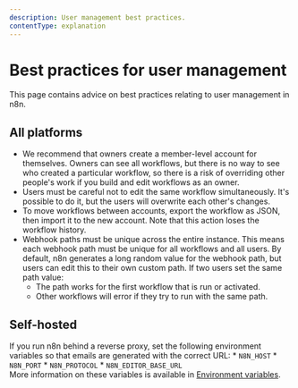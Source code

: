 ```yaml
---
description: User management best practices.
contentType: explanation
---
```


# Best practices for user management

This page contains advice on best practices relating to user management in n8n.

## All platforms

* We recommend that owners create a member-level account for themselves. Owners can see all workflows, but there is no way to see who created a particular workflow, so there is a risk of overriding other people's work if you build and edit workflows as an owner.
* Users must be careful not to edit the same workflow simultaneously. It's possible to do it, but the users will overwrite each other's changes.
* To move workflows between accounts, export the workflow as JSON, then import it to the new account. Note that this action loses the workflow history.
* Webhook paths must be unique across the entire instance. This means each webhook path must be unique for all workflows and all users. By default, n8n generates a long random value for the webhook path, but users can edit this to their own custom path. If two users set the same path value:
    * The path works for the first workflow that is run or activated.
    * Other workflows will error if they try to run with the same path.

## Self-hosted

If you run n8n behind a reverse proxy, set the following environment variables so that emails are generated with the correct URL:
	* `N8N_HOST`
	* `N8N_PORT`
	* `N8N_PROTOCOL`
	* `N8N_EDITOR_BASE_URL`  
  More information on these variables is available in [Environment variables](/hosting/environment-variables/environment-variables/).

